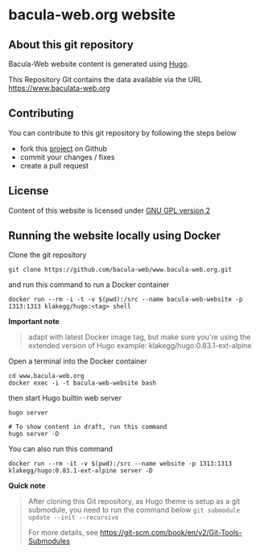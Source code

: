 # bacula-web.org website

## About this git repository

Bacula-Web website content is generated using [Hugo](https://gohugo.io/).

This Repository Git contains the data available via the URL <https://www.baculata-web.org>

## Contributing

You can contribute to this git repository by following the steps below

- fork this [project](https://github.com/bacula-web/www.bacula-web.org) on Github
- commit your changes / fixes
- create a pull request

## License

Content of this website is licensed under [GNU GPL version 2](https://www.gnu.org/licenses/old-licenses/gpl-2.0.html)

## Running the website locally using Docker

Clone the git repository

```shell
git clone https://github.com/bacula-web/www.bacula-web.org.git
```

and run this command to run a Docker container

```shell
docker run --rm -i -t -v $(pwd):/src --name bacula-web-website -p 1313:1313 klakegg/hugo:<tag> shell
```

**Important note**

> adapt <tag> with latest Docker image tag, but make sure you're using the extended version of Hugo
> example: klakegg/hugo:0.83.1-ext-alpine

Open a terminal into the Docker container

```shell
cd www.bacula-web.org
docker exec -i -t bacula-web-website bash
```

then start Hugo builtin web server
```shell
hugo server

# To show content in draft, run this command
hugo server -D
```

You can also run this command
```shell
docker run --rm -it -v $(pwd):/src --name website -p 1313:1313 klakegg/hugo:0.83.1-ext-alpine server -D
```

**Quick note**

> After cloning this Git repository, as Hugo theme is setup as a git submodule, you need to run the command below
> `git submodule update --init --recursive`
>
> For more details, see https://git-scm.com/book/en/v2/Git-Tools-Submodules
